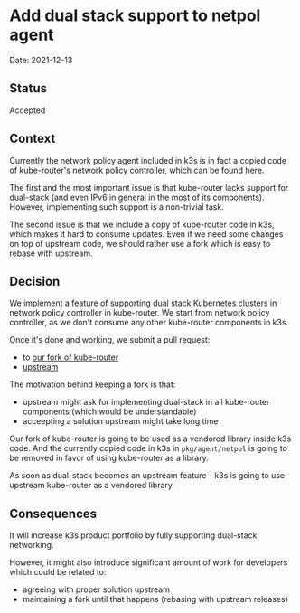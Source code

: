 # Add dual stack support to netpol agent

Date: 2021-12-13

## Status

Accepted

## Context

Currently the network policy agent included in k3s is in fact a copied code of
[kube-router's](https://github.com/cloudnativelabs/kube-router) network policy
controller, which can be found [here](https://github.com/k3s-io/k3s/tree/main/pkg/agent/netpol).

The first and the most important issue is that kube-router lacks support for
dual-stack (and even IPv6 in general in the most of its components). However,
implementing such support is a non-trivial task.

The second issue is that we include a copy of kube-router code in k3s, which
makes it hard to consume updates. Even if we need some changes on top of
upstream code, we should rather use a fork which is easy to rebase with
upstream.

## Decision

We implement a feature of supporting dual stack Kubernetes clusters in network
policy controller in kube-router. We start from network policy controller, as
we don't consume any other kube-router components in k3s.

Once it's done and working, we submit a pull request:

* to [our fork of kube-router](https://github.com/k3s-io/kube-router)
* [upstream](https://github.com/cloudnativelabs/kube-router)

The motivation behind keeping a fork is that:

* upstream might ask for implementing dual-stack in all kube-router
  components (which would be understandable)
* acceepting a solution upstream might take long time

Our fork of kube-router is going to be used as a vendored library inside k3s
code. And the currently copied code in k3s in `pkg/agent/netpol` is going to
be removed in favor of using kube-router as a library.

As soon as dual-stack becomes an upstream feature - k3s is going to use
upstream kube-router as a vendored library.

## Consequences

It will increase k3s product portfolio by fully supporting dual-stack
networking.

However, it might also introduce significant amount of work for developers
which could be related to:

* agreeing with proper solution upstream
* maintaining a fork until that happens (rebasing with upstream releases)

